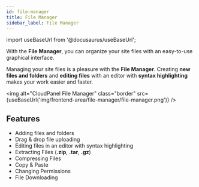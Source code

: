 ```yaml
---
id: file-manager
title: File Manager
sidebar_label: File Manager
---
```


import useBaseUrl from '@docusaurus/useBaseUrl';

With the **File Manager**, you can organize your site files with an easy-to-use graphical interface. 

Managing your site files is a pleasure with the **File Manager**. Creating **new files and folders** and **editing files** with an editor
with **syntax highlighting** makes your work easier and faster.

<img alt="CloudPanel File Manager" class="border" src={useBaseUrl('img/frontend-area/file-manager/file-manager.png')} />

## Features

- Adding files and folders
- Drag & drop file uploading
- Editing files in an editor with syntax highlighting
- Extracting Files (**.zip**, **.tar**, **.gz**)
- Compressing Files
- Copy & Paste
- Changing Permissions
- File Downloading